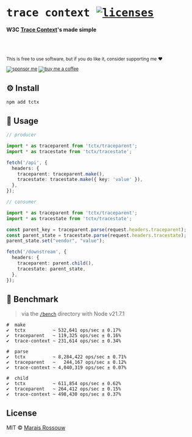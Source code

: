 <div align="left">

<samp>

# trace context [![licenses](https://licenses.dev/b/npm/tctx?style=dark)](https://licenses.dev/npm/tctx)

</samp>

**W3C [Trace Context](https://w3c.github.io/trace-context/)'s made simple**

<br><br>

<sup>

This is free to use software, but if you do like it, consider supporting me ❤️

[![sponsor me](https://badgen.net/badge/icon/sponsor?icon=github&label&color=gray)](https://github.com/sponsors/maraisr)
[![buy me a coffee](https://badgen.net/badge/icon/buymeacoffee?icon=buymeacoffee&label&color=gray)](https://www.buymeacoffee.com/marais)

</sup>

</div>

## ⚙️ Install

`npm add tctx`

## 🚀 Usage

```ts
// producer

import * as traceparent from 'tctx/traceparent';
import * as tracestate from 'tctx/tracestate';

fetch('/api', {
  headers: {
    traceparent: traceparent.make(),
    tracestate: tracestate.make({ key: 'value' }),
  },
});

// consumer

import * as traceparent from 'tctx/traceparent';
import * as tracestate from 'tctx/tracestate';

const parent_key = traceparent.parse(request.headers.traceparent);
const parent_state = tracestate.parse(request.headers.tracestate);
parent_state.set("vendor", "value");

fetch('/downstream', {
  headers: {
    traceparent: parent.child(),
    tracestate: parent_state,
  },
});
```

## 💨 Benchmark

> via the [`/bench`](/bench) directory with Node v21.7.1

```
#  make
✔  tctx          ~ 532,641 ops/sec ± 0.17%
✔  traceparent   ~ 119,325 ops/sec ± 0.16%
✔  trace-context ~ 231,614 ops/sec ± 0.34%

#  parse
✔  tctx          ~ 8,284,422 ops/sec ± 0.71%
✔  traceparent   ~   244,167 ops/sec ± 0.12%
✔  trace-context ~ 4,040,319 ops/sec ± 0.07%

#  child
✔  tctx          ~ 611,854 ops/sec ± 0.62%
✔  traceparent   ~ 264,412 ops/sec ± 0.15%
✔  trace-context ~ 498,430 ops/sec ± 0.37%
```

## License

MIT © [Marais Rossouw](https://marais.io)
